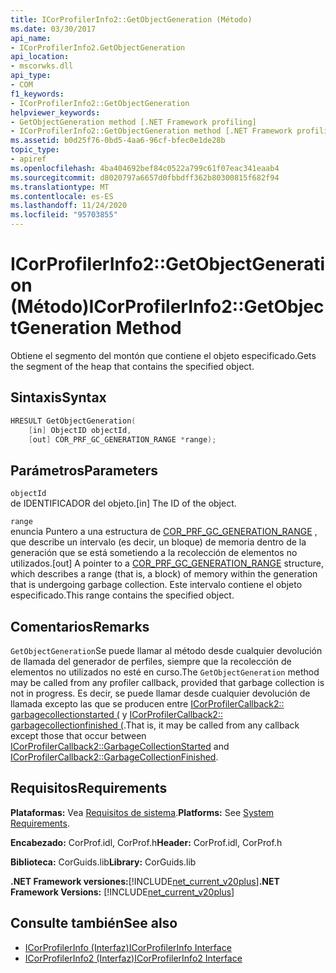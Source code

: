 ```yaml
---
title: ICorProfilerInfo2::GetObjectGeneration (Método)
ms.date: 03/30/2017
api_name:
- ICorProfilerInfo2.GetObjectGeneration
api_location:
- mscorwks.dll
api_type:
- COM
f1_keywords:
- ICorProfilerInfo2::GetObjectGeneration
helpviewer_keywords:
- GetObjectGeneration method [.NET Framework profiling]
- ICorProfilerInfo2::GetObjectGeneration method [.NET Framework profiling]
ms.assetid: b0d25f76-0bd5-4aa6-96cf-bfec0e1de28b
topic_type:
- apiref
ms.openlocfilehash: 4ba404692bef84c0522a799c61f07eac341eaab4
ms.sourcegitcommit: d8020797a6657d0fbbdff362b80300815f682f94
ms.translationtype: MT
ms.contentlocale: es-ES
ms.lasthandoff: 11/24/2020
ms.locfileid: "95703855"
---
```

# <a name="icorprofilerinfo2getobjectgeneration-method"></a><span data-ttu-id="c22d2-102">ICorProfilerInfo2::GetObjectGeneration (Método)</span><span class="sxs-lookup"><span data-stu-id="c22d2-102">ICorProfilerInfo2::GetObjectGeneration Method</span></span>

<span data-ttu-id="c22d2-103">Obtiene el segmento del montón que contiene el objeto especificado.</span><span class="sxs-lookup"><span data-stu-id="c22d2-103">Gets the segment of the heap that contains the specified object.</span></span>  
  
## <a name="syntax"></a><span data-ttu-id="c22d2-104">Sintaxis</span><span class="sxs-lookup"><span data-stu-id="c22d2-104">Syntax</span></span>  
  
```cpp  
HRESULT GetObjectGeneration(  
    [in] ObjectID objectId,  
    [out] COR_PRF_GC_GENERATION_RANGE *range);  
```  
  
## <a name="parameters"></a><span data-ttu-id="c22d2-105">Parámetros</span><span class="sxs-lookup"><span data-stu-id="c22d2-105">Parameters</span></span>  

 `objectId`  
 <span data-ttu-id="c22d2-106">de IDENTIFICADOR del objeto.</span><span class="sxs-lookup"><span data-stu-id="c22d2-106">[in] The ID of the object.</span></span>  
  
 `range`  
 <span data-ttu-id="c22d2-107">enuncia Puntero a una estructura de [COR_PRF_GC_GENERATION_RANGE](cor-prf-gc-generation-range-structure.md) , que describe un intervalo (es decir, un bloque) de memoria dentro de la generación que se está sometiendo a la recolección de elementos no utilizados.</span><span class="sxs-lookup"><span data-stu-id="c22d2-107">[out] A pointer to a [COR_PRF_GC_GENERATION_RANGE](cor-prf-gc-generation-range-structure.md) structure, which describes a range (that is, a block) of memory within the generation that is undergoing garbage collection.</span></span> <span data-ttu-id="c22d2-108">Este intervalo contiene el objeto especificado.</span><span class="sxs-lookup"><span data-stu-id="c22d2-108">This range contains the specified object.</span></span>  
  
## <a name="remarks"></a><span data-ttu-id="c22d2-109">Comentarios</span><span class="sxs-lookup"><span data-stu-id="c22d2-109">Remarks</span></span>  

 <span data-ttu-id="c22d2-110">`GetObjectGeneration`Se puede llamar al método desde cualquier devolución de llamada del generador de perfiles, siempre que la recolección de elementos no utilizados no esté en curso.</span><span class="sxs-lookup"><span data-stu-id="c22d2-110">The `GetObjectGeneration` method may be called from any profiler callback, provided that garbage collection is not in progress.</span></span> <span data-ttu-id="c22d2-111">Es decir, se puede llamar desde cualquier devolución de llamada excepto las que se producen entre [ICorProfilerCallback2:: garbagecollectionstarted (](icorprofilercallback2-garbagecollectionstarted-method.md) y [ICorProfilerCallback2:: garbagecollectionfinished (](icorprofilercallback2-garbagecollectionfinished-method.md).</span><span class="sxs-lookup"><span data-stu-id="c22d2-111">That is, it may be called from any callback except those that occur between [ICorProfilerCallback2::GarbageCollectionStarted](icorprofilercallback2-garbagecollectionstarted-method.md) and [ICorProfilerCallback2::GarbageCollectionFinished](icorprofilercallback2-garbagecollectionfinished-method.md).</span></span>  
  
## <a name="requirements"></a><span data-ttu-id="c22d2-112">Requisitos</span><span class="sxs-lookup"><span data-stu-id="c22d2-112">Requirements</span></span>  

 <span data-ttu-id="c22d2-113">**Plataformas:** Vea [Requisitos de sistema](../../get-started/system-requirements.md).</span><span class="sxs-lookup"><span data-stu-id="c22d2-113">**Platforms:** See [System Requirements](../../get-started/system-requirements.md).</span></span>  
  
 <span data-ttu-id="c22d2-114">**Encabezado:** CorProf.idl, CorProf.h</span><span class="sxs-lookup"><span data-stu-id="c22d2-114">**Header:** CorProf.idl, CorProf.h</span></span>  
  
 <span data-ttu-id="c22d2-115">**Biblioteca:** CorGuids.lib</span><span class="sxs-lookup"><span data-stu-id="c22d2-115">**Library:** CorGuids.lib</span></span>  
  
 <span data-ttu-id="c22d2-116">**.NET Framework versiones:**[!INCLUDE[net_current_v20plus](../../../../includes/net-current-v20plus-md.md)]</span><span class="sxs-lookup"><span data-stu-id="c22d2-116">**.NET Framework Versions:** [!INCLUDE[net_current_v20plus](../../../../includes/net-current-v20plus-md.md)]</span></span>  
  
## <a name="see-also"></a><span data-ttu-id="c22d2-117">Consulte también</span><span class="sxs-lookup"><span data-stu-id="c22d2-117">See also</span></span>

- [<span data-ttu-id="c22d2-118">ICorProfilerInfo (Interfaz)</span><span class="sxs-lookup"><span data-stu-id="c22d2-118">ICorProfilerInfo Interface</span></span>](icorprofilerinfo-interface.md)
- [<span data-ttu-id="c22d2-119">ICorProfilerInfo2 (Interfaz)</span><span class="sxs-lookup"><span data-stu-id="c22d2-119">ICorProfilerInfo2 Interface</span></span>](icorprofilerinfo2-interface.md)
